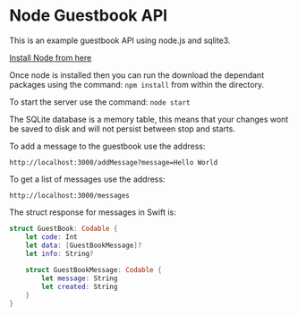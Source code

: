 # Node Guestbook API



This is an example guestbook API using node.js and sqlite3.

[Install Node from here](https://nodejs.org/en/)

Once node is installed then you can run the download the dependant packages using the command: `npm install` from within the directory.

To start the server use the command: `node start`

The SQLite database is a memory table, this means that your changes wont be saved to disk and will not persist between stop and starts.

To add a message to the guestbook use the address:

```
http://localhost:3000/addMessage?message=Hello World
```

 To get a list of messages use the address:

```
http://localhost:3000/messages
```

The struct response for messages in Swift is:

```swift
struct GuestBook: Codable {
    let code: Int
    let data: [GuestBookMessage]?
    let info: String?
    
    struct GuestBookMessage: Codable {
        let message: String
        let created: String
    }
}
```

